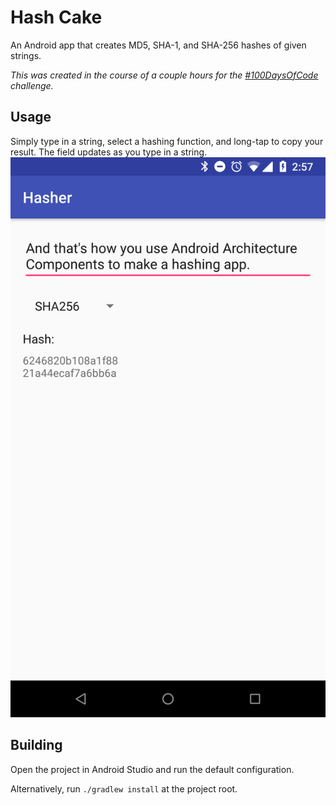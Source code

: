 # Hash Cake
An Android app that creates MD5, SHA-1, and SHA-256 hashes of given strings.

*This was created in the course of a couple hours for the [#100DaysOfCode](https://github.com/TheCraftKid/100-days-of-code)
challenge.*


## Usage
Simply type in a string, select a hashing function, and long-tap to copy 
your result. The field updates as you type in a string.
![App screenshot](/doc-images/screenshot_app_usage.png?raw=true)


## Building
Open the project in Android Studio and run the default configuration.

Alternatively, run `./gradlew install` at the project root.

